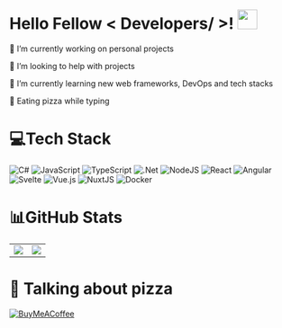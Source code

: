 # Hello Fellow < Developers/ >! <img src="https://media.giphy.com/media/hvRJCLFzcasrR4ia7z/giphy.gif" width="35">

🔭 I’m currently working on personal projects

🤝 I’m looking to help with projects

🚀 I’m currently learning new web frameworks, DevOps and tech stacks

🍕 Eating pizza while typing

# 💻Tech Stack
![C#](https://img.shields.io/badge/c%23-%23239120.svg?style=for-the-badge&logo=c-sharp&logoColor=white) 
![JavaScript](https://img.shields.io/badge/javascript-%23323330.svg?style=for-the-badge&logo=javascript&logoColor=%23F7DF1E) 
![TypeScript](https://img.shields.io/badge/typescript-%23007ACC.svg?style=for-the-badge&logo=typescript&logoColor=white) 
![.Net](https://img.shields.io/badge/.NET-5C2D91?style=for-the-badge&logo=.net&logoColor=white)
![NodeJS](https://img.shields.io/badge/node.js-6DA55F?style=for-the-badge&logo=node.js&logoColor=white) 
![React](https://img.shields.io/badge/react-%2320232a.svg?&style=for-the-badge&logo=react&logoColor=%2361DAFB) 
![Angular](https://img.shields.io/badge/angular-%23DD0031.svg?style=for-the-badge&logo=angular&logoColor=white)
![Svelte](https://img.shields.io/badge/svelte-%23f1413d.svg?style=for-the-badge&logo=svelte&logoColor=white) 
![Vue.js](https://img.shields.io/badge/vuejs-%2335495e.svg?style=for-the-badge&logo=vuedotjs&logoColor=%234FC08D) 
![NuxtJS](https://img.shields.io/badge/Nuxt-black?style=for-the-badge&logo=nuxt.js&logoColor=white) 
![Docker](https://img.shields.io/badge/docker-%230db7ed.svg?style=for-the-badge&logo=docker&logoColor=white)

# 📊GitHub Stats
<table>
  <tr>
    <td style="border:0px">
      <img src="https://github-readme-stats.vercel.app/api?username=simone98dm&theme=algolia&layout=compact&hide_border=true&include_all_commits=true&count_private=true" />
    </td>
    <td style="border:0px">
      <img src="https://github-readme-stats.vercel.app/api/top-langs/?username=simone98dm&layout=compact&theme=algolia&hide=css,html&hide_border=true&include_all_commits=true&count_private=true" />
    </td>
  </tr>
</table>

# 🍕 Talking about pizza
[![BuyMeACoffee](https://img.shields.io/badge/Someone%20said%20Pizza-ffdd00?style=for-the-badge&logo=buy-me-a-coffee&logoColor=black)](https://www.buymeacoffee.com/simone98dm) 

  
